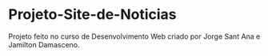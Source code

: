 # Projeto-Site-de-Noticias
Projeto feito no curso de Desenvolvimento Web criado por Jorge Sant Ana e Jamilton Damasceno.
